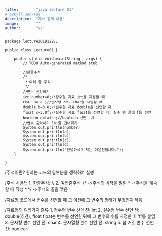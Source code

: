 ```yaml
---
title:        "java lecture 01"
# jekyll-seo-tag
description:  "자바 강의 내용"
image:        ""
author:       "ys"
---
```



~~~
package lecture20191228;

public class Lecture01 {

	public static void main(String[] args) {
		// TODO Auto-generated method stub

		//한줄주석
		/*
		 * 여러 줄 주석
		 */
		//변수 선언하기
		int number=0;//정수형 자료 int를 지정할 때
		char a='a';//문자형 자료 char을 지정할 때
		double b=3.0;//실수형 자료 double을 선언할 때
		float c=3.0f;//실수형 자료 float를 선언할 때: 실수 맨 끝에 f를 선언
		boolean d=false;//boolean 선언  시
		//변수 출력하기 ln:줄 건너뛰기
		System.out.println(number);
		System.out.println(a);
		System.out.println(b);
		System.out.println(c);
		System.out.println(d);
		System.out.println("안녕하세요 저는 이윤진입니다.");
	}

}

~~~
/주석이란?
    원하는 코드의 일부분을 생략하여 실행

/주석 사용법
    1. 한줄주석: //
    2. 여러줄주석: /*     ->주석의 시작을 알림
                    *     ->주석을 계속할 때 작성
                    *
                    */    ->주석의 끝을 맺음

/자료형
    코드에서 변수를 선언할 때 그 이전에 그 변수의 형태가 무엇인지 적음

/자료형의 여러가지 종류
    1. 정수형 변수 선언 전: int
    2. 실수형 변수 선언 전: double(추천), float
                                        float는 변수를 선언한 뒤에 그 변수의 수를 지정한 후 'f'를 붙임
    3. 문자형 변수 선언 전: char
    4. 문자열형 변수 선언 전: string
    5. 참 거짓 변수 선언 전: boolean    